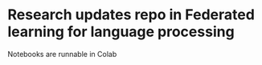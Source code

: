 # Research updates repo in Federated learning for language processing

Notebooks are runnable in Colab
